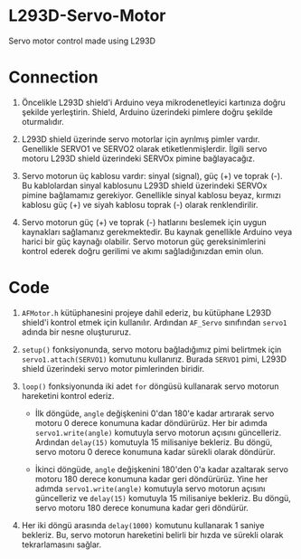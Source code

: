 # L293D-Servo-Motor
Servo motor control made using L293D
# Connection

1. Öncelikle L293D shield'i Arduino veya mikrodenetleyici kartınıza doğru şekilde yerleştirin. Shield, Arduino üzerindeki pimlere doğru şekilde oturmalıdır.

2. L293D shield üzerinde servo motorlar için ayrılmış pimler vardır. Genellikle SERVO1 ve SERVO2 olarak etiketlenmişlerdir. İlgili servo motoru L293D shield üzerindeki SERVOx pimine bağlayacağız.

3. Servo motorun üç kablosu vardır: sinyal (signal), güç (+) ve toprak (-). Bu kablolardan sinyal kablosunu L293D shield üzerindeki SERVOx pimine bağlamamız gerekiyor. Genellikle sinyal kablosu beyaz, kırmızı kablosu güç (+) ve siyah kablosu toprak (-) olarak renklendirilir.

4. Servo motorun güç (+) ve toprak (-) hatlarını beslemek için uygun kaynakları sağlamanız gerekmektedir. Bu kaynak genellikle Arduino veya harici bir güç kaynağı olabilir. Servo motorun güç gereksinimlerini kontrol ederek doğru gerilimi ve akımı sağladığınızdan emin olun.


# Code


1. `AFMotor.h` kütüphanesini projeye dahil ederiz, bu kütüphane L293D shield'i kontrol etmek için kullanılır. Ardından `AF_Servo` sınıfından `servo1` adında bir nesne oluştururuz.

2. `setup()` fonksiyonunda, servo motoru bağladığımız pimi belirtmek için `servo1.attach(SERVO1)` komutunu kullanırız. Burada `SERVO1` pimi, L293D shield üzerindeki servo motor pimlerinden biridir.

3. `loop()` fonksiyonunda iki adet `for` döngüsü kullanarak servo motorun hareketini kontrol ederiz.

   - İlk döngüde, `angle` değişkenini 0'dan 180'e kadar artırarak servo motoru 0 derece konumuna kadar döndürürüz. Her bir adımda `servo1.write(angle)` komutuyla servo motorun açısını güncelleriz. Ardından `delay(15)` komutuyla 15 milisaniye bekleriz. Bu döngü, servo motoru 0 derece konumuna kadar sürekli olarak döndürür.

   - İkinci döngüde, `angle` değişkenini 180'den 0'a kadar azaltarak servo motoru 180 derece konumuna kadar geri döndürürüz. Yine her adımda `servo1.write(angle)` komutuyla servo motorun açısını güncelleriz ve `delay(15)` komutuyla 15 milisaniye bekleriz. Bu döngü, servo motoru 180 derece konumuna kadar geri döndürür.

4. Her iki döngü arasında `delay(1000)` komutunu kullanarak 1 saniye bekleriz. Bu, servo motorun hareketini belirli bir hızda ve sürekli olarak tekrarlamasını sağlar.
